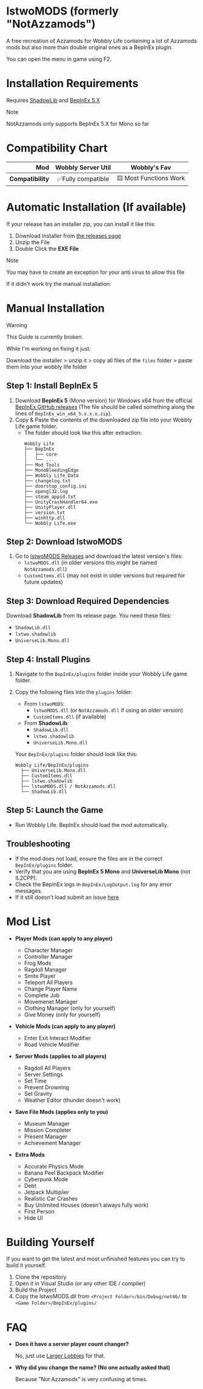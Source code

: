 # lstwoMODS (formerly "NotAzzamods")

A free recreation of Azzamods for Wobbly Life containing a lot of Azzamods mods but also more than double original ones as a BepInEx plugin.

You can open the menu in game using F2.

# Installation Requirements

Requires [ShadowLib](https://github.com/lstwo/ShadowLib/releases) and [BepInEx 5.X](https://github.com/BepInEx/BepInEx/releases/tag/v5.4.23.2)

> [!NOTE]
> NotAzzamods only supports BepInEx 5.X for Mono so far

# Compatibility Chart

| **Mod**           | **Wobbly Server Util** | **Wobbly's Fav**       |
| ----------------: | :--------------------: | :--------------------: |
| **Compatibility** | ✅Fully compatible    | 🟨 Most Functions Work |

# Automatic Installation (If available)

If your release has an installer zip, you can install it like this:

1. Download Installer from [the releases page](https://github.com/lstwo/lstwoMODS/releases)
2. Unzip the File
3. Double Click the **EXE File**

> [!NOTE]
> You may have to create an exception for your anti virus to allow this file

If it didn't work try the manual installation:

# Manual Installation

> [!WARNING]
> This Guide is currently broken.
>
> While I'm working on fixing it just:
>
> Download the installer > unzip it > copy all files of the `files` folder > paste them into your wobbly life folder

## Step 1: Install BepInEx 5
1. Download **BepInEx 5** (Mono version) for Windows x64 from the official [BepInEx GitHub releases](https://github.com/BepInEx/BepInEx/releases) (The file should be called something along the lines of `BepInEx_win_x64_5.x.x.x.zip`).
2. Copy & Paste the contents of the downloaded zip file into your Wobbly Life game folder.
   - The folder should look like this after extraction:
     ```
     Wobbly Life
     ├── BepInEx
     |   ├── core
     |   └── ...
     ├── Mod Tools
     ├── MonoBleedingEdge
     ├── Wobbly Life_Data
     ├── changelog.txt
     ├── doorstop_config.ini
     ├── opengl32.log
     ├── steam_appid.txt
     ├── UnityCrashHandler64.exe
     ├── UnityPlayer.dll
     ├── version.txt
     ├── winhttp.dll
     └── Wobbly Life.exe
     ```

## Step 2: Download lstwoMODS
1. Go to [lstwoMODS Releases](https://github.com/lstwo/lstwoMODS/releases) and download the latest version's files:
   - `lstwoMODS.dll` (in older versions this might be named `NotAzzamods.dll`)
   - `CustomItems.dll` (may not exist in older versions but required for future updates)

## Step 3: Download Required Dependencies
Download **ShadowLib** from its release page. You need these files:
   - `ShadowLib.dll`
   - `lstwo.shadowlib`
   - `UniverseLib.Mono.dll`

## Step 4: Install Plugins
1. Navigate to the `BepInEx/plugins` folder inside your Wobbly Life game folder.
2. Copy the following files into the `plugins` folder:
   - From `lstwoMODS`:
     - `lstwoMODS.dll` (or `NotAzzamods.dll` if using an older version)
     - `CustomItems.dll` (if available)
   - From **ShadowLib**:
     - `ShadowLib.dll`
     - `lstwo.shadowlib`
     - `UniverseLib.Mono.dll`

   Your `BepInEx/plugins` folder should look like this:
   ```
   Wobbly Life/BepInEx/plugins
     ├── UniverseLib.Mono.dll
     ├── CustomItems.dll
     ├── lstwo.shadowlib
     ├── lstwoMODS.dll / NotAzzamods.dll
     └── ShadowLib.dll
   ```

## Step 5: Launch the Game
- Run Wobbly Life. BepInEx should load the mod automatically.

## Troubleshooting
- If the mod does not load, ensure the files are in the correct `BepInEx/plugins` folder.
- Verify that you are using **BepInEx 5 Mono** and **UniverseLib Mono** (not IL2CPP).
- Check the BepInEx logs in `BepInEx/LogOutput.log` for any error messages.
- If it still doesn't load submit an issue [here](https://github.com/lstwo/lstwoMODS/issues)
  
# Mod List

- **Player Mods (can apply to any player)**
  - Character Manager
  - Controller Manager
  - Frog Mods
  - Ragdoll Manager
  - Smite Player
  - Teleport All Players
  - Change Player Name
  - Complete Job
  - Movemenet Manager
  - Clothing Manager (only for yourself)
  - Give Money (only for yourself)

- **Vehicle Mods (can apply to any player)**
  - Enter Exit Interact Modifier
  - Road Vehicle Modifier

- **Server Mods (applies to all players)**
  - Ragdoll All Players
  - Server Settings
  - Set Time
  - Prevent Drowning
  - Set Gravity
  - Weather Editor (thunder doesn't work)

- **Save File Mods (applies only to you)**
  - Museum Manager
  - Mission Completer
  - Present Manager
  - Achievement Manager

- **Extra Mods**
  - Accurate Physics Mode
  - Banana Peel Backpack Modifier
  - Cyberpunk Mode
  - Debt
  - Jetpack Multiplier
  - Realistic Car Crashes
  - Buy Unlimited Houses (doesn't always fully work)
  - First Person
  - Hide UI

# Building Yourself

If you want to get the latest and most unfinished features you can try to build it yourself.

1. Clone the repository
2. Open it in Visual Studio (or any other IDE / compiler)
3. Build the Project
4. Copy the lstwoMODS.dll from `<Project Folder>/bin/Debug/net46/` to `<Game Folder>/BepInEx/plugins/`

# FAQ

- **Does it have a server player count changer?**

  No, just use [Larger Lobbies](https://www.nexusmods.com/wobblylife/mods/8) for that.

- **Why did you change the name? (No one actually asked that)**

  Because "Not Azzamods" is very confusing at times.
